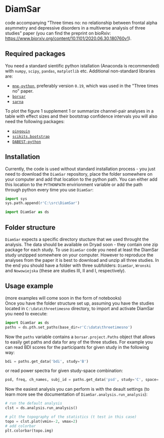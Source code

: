 # DiamSar
code accompanying "Three times no: no relationship between frontal alpha asymmetry and depressive disorders in a multiverse analysis of three studies" paper (you can find the preprint on bioRxiv: https://www.biorxiv.org/content/10.1101/2020.06.30.180760v1).

## Required packages
You need a standard sientific python istallation (Anaconda is recommended) with `numpy`, `scipy`, `pandas`, `matplotlib` etc. Additional non-standard libraries are:
* [`mne-python`](https://github.com/mne-tools/mne-python), preferably version `0.19`, which was used in the "Three times no" paper.
* [`borsar`](https://github.com/mmagnuski/borsar)
* [`sarna`](https://github.com/mmagnuski/sarna)

To plot the figure 1 supplement 1 or summarize channel-pair analyses in a table with effect sizes and their bootstrap confidence intervals you will also need the following packages:
* [`pingouin`](https://github.com/raphaelvallat/pingouin)
* [`scikits.bootstrap`](https://github.com/cgevans/scikits-bootstrap)
* [`DABEST-python`](https://github.com/ACCLAB/DABEST-python)

## Installation
Currently, the code is used without standard installation process - you just need to download the `DiamSar` repository, place the folder somewhere on your computer and add that location to the python path.
You can either add this location to the `PYTHONPATH` envirionment variable or add the path through python every time you use `DiamSar`:
```python
import sys
sys.path.append(r'C:\src\DiamSar')

import DiamSar as ds
```

## Folder structure
`DiamSar` expects a specific directory stucture that we used throught the analysis. The data should be available on Dryad soon - they contain one zip package for each study. To use `DiamSar` code you need at least the DiamSar study unzipped somewhere on your computer. However to reproduce the analyses from the paper it is best to download and unzip all  three studies.  In the end you should have a folder with three subfolders: `DiamSar`, `Wronski` and `Nowowiejska` (these are studies III, II and I, respectively).

## Usage example
(more examples will come soon in the form of notebooks)  
Once you have the folder structure set up, assuming you have the studies located in `C:\data\threetimesno` directory, to import and activate DiamSar you need to execute:
```python
import DiamSar as ds
paths = ds.pth.set_paths(base_dir=r'C:\data\threetimesno')
```

Now the `paths` variable contains a `borsar.project.Paths` object that allows to easily get paths and data for any of the three studies. For example you can read BDI scores for the participants for given study in the following way:
```python
bdi = paths.get_data('bdi', study='B')
```
or read power spectra for given study-space combination:
```python
psd, freq, ch_names, subj_id = paths.get_data('psd', study='C', space='avg')
```

Now the easiest analysis you can perform is with the deault settings (to learn more see the documentation of `DiamSar.analysis.run_analysis`):
```python
# run the default analysis
clst = ds.analysis.run_analysis()

# plt the topography of the statistics (t test in this case)
topo = clst.plot(vmin=-2, vmax=2)
# add colorbar
plt.colorbar(topo.img)
```
